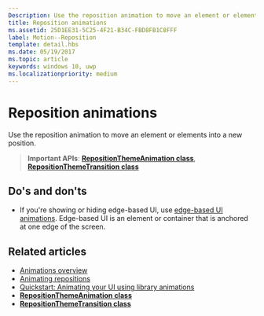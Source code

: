 ```yaml
---
Description: Use the reposition animation to move an element or elements into a new position.
title: Reposition animations
ms.assetid: 25D1EE31-5C25-4F21-B34C-FBD8FB1C8FFF
label: Motion--Reposition
template: detail.hbs
ms.date: 05/19/2017
ms.topic: article
keywords: windows 10, uwp
ms.localizationpriority: medium
---
```

# Reposition animations



Use the reposition animation to move an element or elements into a new position.

> **Important APIs**: [**RepositionThemeAnimation class**](https://docs.microsoft.com/uwp/api/Windows.UI.Xaml.Media.Animation.RepositionThemeAnimation), [**RepositionThemeTransition class**](https://docs.microsoft.com/uwp/api/Windows.UI.Xaml.Media.Animation.RepositionThemeTransition)

## Do's and don'ts


-   If you're showing or hiding edge-based UI, use [edge-based UI animations](motion-edgebased.md). Edge-based UI is an element or container that is anchored at one edge of the screen.


## Related articles

* [Animations overview](https://docs.microsoft.com/windows/uwp/graphics/animations-overview)
* [Animating repositions](https://docs.microsoft.com/previous-versions/windows/apps/jj649434(v=win.10))
* [Quickstart: Animating your UI using library animations](https://docs.microsoft.com/previous-versions/windows/apps/hh452703(v=win.10))
* [**RepositionThemeAnimation class**](https://docs.microsoft.com/uwp/api/Windows.UI.Xaml.Media.Animation.RepositionThemeAnimation)
* [**RepositionThemeTransition class**](https://docs.microsoft.com/uwp/api/Windows.UI.Xaml.Media.Animation.RepositionThemeTransition)


 




